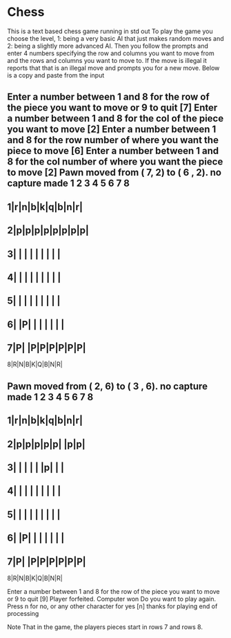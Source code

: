 # Chess
This is a text based chess game running in std out
To play the game you choose the level, 1: being a very basic AI that just makes random moves and 2: being a slightly more advanced AI.
Then you follow the prompts and enter 4 numbers specifying the row and columns you want to move from and the rows and columns you want to move to.
If the move is illegal it reports that that is an illegal move and prompts you for a new move.
Below is a copy and paste from the input

Enter a number between 1 and 8 for the row of the piece you want to move or 9 to quit
 [7]
Enter a number between 1 and 8 for the col of the piece you want to move
 [2]
Enter a number between 1 and 8 for the row number of where you want the piece to move
 [6]
Enter a number between 1 and 8 for the col number of where you want the piece to move
 [2]
Pawn moved from ( 7, 2) to ( 6 , 2).
no capture made
  1 2 3 4 5 6 7 8 
------------------
1|r|n|b|k|q|b|n|r|
------------------
2|p|p|p|p|p|p|p|p|
------------------
3| | | | | | | | |
------------------
4| | | | | | | | |
------------------
5| | | | | | | | |
------------------
6| |P| | | | | | |
------------------
7|P| |P|P|P|P|P|P|
------------------
8|R|N|B|K|Q|B|N|R|
                  
Pawn moved from ( 2, 6) to ( 3 , 6).
no capture made
  1 2 3 4 5 6 7 8 
------------------
1|r|n|b|k|q|b|n|r|
------------------
2|p|p|p|p|p| |p|p|
------------------
3| | | | | |p| | |
------------------
4| | | | | | | | |
------------------
5| | | | | | | | |
------------------
6| |P| | | | | | |
------------------
7|P| |P|P|P|P|P|P|
------------------
8|R|N|B|K|Q|B|N|R|
                  
Enter a number between 1 and 8 for the row of the piece you want to move or 9 to quit
 [9]
Player forfeited. Computer won
Do you want to play again. Press n for no, or any other character for yes
 [n]
thanks for playing
end of processing

Note That in the game, the players pieces start in rows 7 and rows 8.

